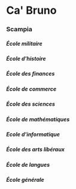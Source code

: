 # Ca' Bruno

### Scampia

##### École militaire
##### École d'histoire
##### École des finances
##### École de commerce
##### École des sciences
##### École de mathématiques
##### Ecole d'informatique
##### École des arts libéraux
##### École de langues
##### École générale